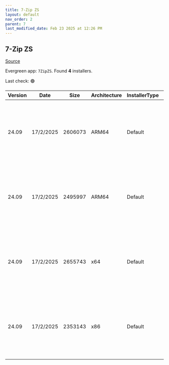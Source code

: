 ```yaml
---
title: 7-Zip ZS
layout: default
nav_order: 2
parent: 7
last_modified_date: Feb 23 2025 at 12:26 PM
---
```


## 7-Zip ZS

[Source](https://mcmilk.de/projects/7-Zip-zstd/)

Evergreen app: `7ZipZS`. Found **4** installers.

Last check: 🟢

| Version | Date      | Size    | Architecture | InstallerType | Type | URI                                                                                                                                                                                              |
| ------- | --------- | ------- | ------------ | ------------- | ---- | ------------------------------------------------------------------------------------------------------------------------------------------------------------------------------------------------ |
| 24.09   | 17/2/2025 | 2606073 | ARM64        | Default       | exe  | [https://github.com/mcmilk/7-Zip-zstd/releases/download/v24.09-v1.5.6-R1/7z24.09-zstd-arm.exe](https://github.com/mcmilk/7-Zip-zstd/releases/download/v24.09-v1.5.6-R1/7z24.09-zstd-arm.exe)     |
| 24.09   | 17/2/2025 | 2495997 | ARM64        | Default       | exe  | [https://github.com/mcmilk/7-Zip-zstd/releases/download/v24.09-v1.5.6-R1/7z24.09-zstd-arm64.exe](https://github.com/mcmilk/7-Zip-zstd/releases/download/v24.09-v1.5.6-R1/7z24.09-zstd-arm64.exe) |
| 24.09   | 17/2/2025 | 2655743 | x64          | Default       | exe  | [https://github.com/mcmilk/7-Zip-zstd/releases/download/v24.09-v1.5.6-R1/7z24.09-zstd-x64.exe](https://github.com/mcmilk/7-Zip-zstd/releases/download/v24.09-v1.5.6-R1/7z24.09-zstd-x64.exe)     |
| 24.09   | 17/2/2025 | 2353143 | x86          | Default       | exe  | [https://github.com/mcmilk/7-Zip-zstd/releases/download/v24.09-v1.5.6-R1/7z24.09-zstd-x32.exe](https://github.com/mcmilk/7-Zip-zstd/releases/download/v24.09-v1.5.6-R1/7z24.09-zstd-x32.exe)     |
